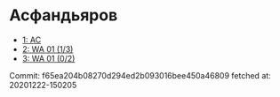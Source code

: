 # Асфандьяров
- [1: AC](1.md)
- [2: WA 01 (1/3)](2.md)
- [3: WA 01 (0/2)](3.md)

Commit: f65ea204b08270d294ed2b093016bee450a46809
 fetched at: 20201222-150205
